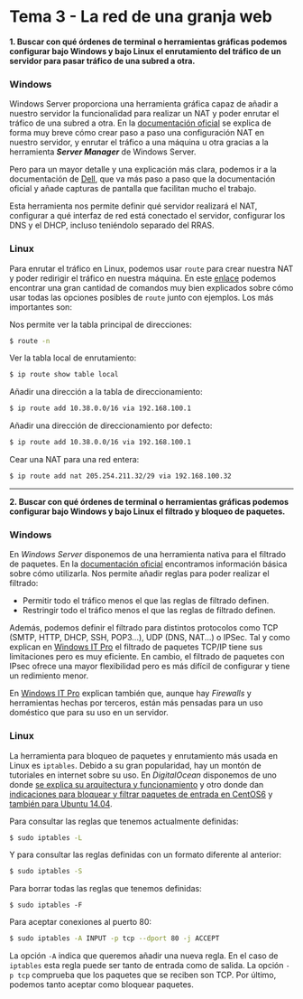 # Tema 3 - La red de una granja web

__1. Buscar con qué órdenes de terminal o herramientas gráficas podemos configurar bajo Windows y bajo Linux el enrutamiento del tráfico de un servidor para pasar tráfico de una subred a otra.__

### Windows

Windows Server proporciona una herramienta gráfica capaz de añadir a nuestro servidor la funcionalidad para realizar un NAT y poder enrutar el tráfico de una subred a otra. En la [documentación oficial](https://technet.microsoft.com/en-us/library/cc770798(v=ws.10).aspx) se explica de forma muy breve cómo crear paso a paso una configuración NAT en nuestro servidor, y enrutar el tráfico a una máquina u otra gracias a la herramienta ___Server Manager___ de Windows Server.

Pero para un mayor detalle y una explicación más clara, podemos ir a la documentación de [Dell](http://www.dell.com/support/article/us/en/19/HOW10169/configuring-windows-server-2012-r2-as-a-router?lang=EN), que va más paso a paso que la documentación oficial y añade capturas de pantalla que facilitan mucho el trabajo.

Esta herramienta nos permite definir qué servidor realizará el NAT, configurar a qué interfaz de red está conectado el servidor, configurar los DNS y el DHCP, incluso teniéndolo separado del RRAS.

### Linux

Para enrutar el tráfico en Linux, podemos usar `route` para crear nuestra NAT y poder redirigir el tráfico en nuestra máquina. En este [enlace](http://linux-ip.net/html/tools-ip-route.html) podemos encontrar una gran cantidad de comandos muy bien explicados sobre cómo usar todas las opciones posibles de `route` junto con ejemplos. Los más importantes son:

Nos permite ver la tabla principal de direcciones:

```bash
$ route -n
```
Ver la tabla local de enrutamiento:

```bash
$ ip route show table local
```
Añadir una dirección a la tabla de direccionamiento:

```bash
$ ip route add 10.38.0.0/16 via 192.168.100.1
```

Añadir una dirección de direccionamiento por defecto:

```bash
$ ip route add 10.38.0.0/16 via 192.168.100.1
```

Cear una NAT para una red entera:

```bash
$ ip route add nat 205.254.211.32/29 via 192.168.100.32
```

---

__2. Buscar con qué órdenes de terminal o herramientas gráficas podemos configurar bajo Windows y bajo Linux el filtrado y bloqueo de paquetes.__

### Windows

En _Windows Server_ disponemos de una herramienta nativa para el filtrado de paquetes. En la [documentación oficial](https://technet.microsoft.com/en-us/library/cc732746(v=ws.10).aspx) encontramos información básica sobre cómo utilizarla. Nos permite añadir reglas para poder realizar el filtrado:

* Permitir todo el tráfico menos el que las reglas de filtrado definen.
* Restringir todo el tráfico menos el que las reglas de filtrado definen.

Además, podemos definir el filtrado para distintos protocolos como TCP (SMTP, HTTP, DHCP, SSH, POP3...), UDP (DNS, NAT...) o IPSec. Tal y como explican en [Windows IT Pro](http://windowsitpro.com/security/packet-filtering-and-windows) el filtrado de paquetes TCP/IP tiene sus limitaciones pero es muy eficiente. En cambio, el filtrado de paquetes con IPsec ofrece una mayor flexibilidad pero es más difícil de configurar y tiene un redimiento menor.

En [Windows IT Pro](http://windowsitpro.com/security/packet-filtering-and-windows) explican también que, aunque hay _Firewalls_ y herramientas hechas por terceros, están más pensadas para un uso doméstico que para su uso en un servidor.

### Linux

La herramienta para bloqueo de paquetes y enrutamiento más usada en Linux es `iptables`. Debido a su gran popularidad, hay un montón de tutoriales en internet sobre su uso. En _DigitalOcean_ disponemos de uno donde [se explica su arquitectura y funcionamiento](https://www.digitalocean.com/community/tutorials/a-deep-dive-into-iptables-and-netfilter-architecture) y otro donde dan [indicaciones para bloquear y filtrar paquetes de entrada en CentOS6](https://www.digitalocean.com/community/tutorials/how-to-set-up-a-basic-iptables-firewall-on-centos-6) y [también para Ubuntu 14.04](https://www.digitalocean.com/community/tutorials/how-to-set-up-a-firewall-using-iptables-on-ubuntu-14-04).

Para consultar las reglas que tenemos actualmente definidas:

```bash
$ sudo iptables -L
```

Y para consultar las reglas definidas con un formato diferente al anterior:

```bash
$ sudo iptables -S
```

Para borrar todas las reglas que tenemos definidas:

```
$ sudo iptables -F
```

Para aceptar conexiones al puerto 80:

```bash
$ sudo iptables -A INPUT -p tcp --dport 80 -j ACCEPT
```

La opción `-A` indica que queremos añadir una nueva regla. En el caso de `iptables` esta regla puede ser tanto de entrada como de salida. La opción `-p tcp` comprueba que los paquetes que se reciben son TCP. Por último, podemos tanto aceptar como bloquear paquetes.
